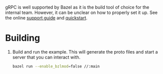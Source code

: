 gRPC is well supported by Bazel as it is the build tool of choice for the internal team. However, it can be unclear on how to properly set it up. See the online [support guide](https://grpc.github.io/grpc/core/md_doc_bazel_support.html) and [quickstart](https://grpc.io/docs/languages/cpp/quickstart/).

# Building

1. Build and run the example. This will generate the proto files and start a server that you can interact with.

    ```bash
    bazel run --enable_bzlmod=false //:main
    ```
